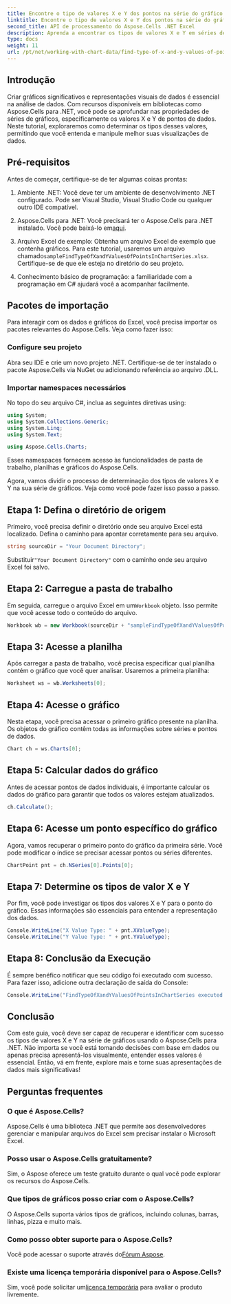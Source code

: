 ```yaml
---
title: Encontre o tipo de valores X e Y dos pontos na série do gráfico
linktitle: Encontre o tipo de valores X e Y dos pontos na série do gráfico
second_title: API de processamento do Aspose.Cells .NET Excel
description: Aprenda a encontrar os tipos de valores X e Y em séries de gráficos usando o Aspose.Cells para .NET com este guia detalhado e fácil de seguir.
type: docs
weight: 11
url: /pt/net/working-with-chart-data/find-type-of-x-and-y-values-of-points-in-chart-series/
---
```

## Introdução

Criar gráficos significativos e representações visuais de dados é essencial na análise de dados. Com recursos disponíveis em bibliotecas como Aspose.Cells para .NET, você pode se aprofundar nas propriedades de séries de gráficos, especificamente os valores X e Y de pontos de dados. Neste tutorial, exploraremos como determinar os tipos desses valores, permitindo que você entenda e manipule melhor suas visualizações de dados.

## Pré-requisitos

Antes de começar, certifique-se de ter algumas coisas prontas:

1. Ambiente .NET: Você deve ter um ambiente de desenvolvimento .NET configurado. Pode ser Visual Studio, Visual Studio Code ou qualquer outro IDE compatível.
   
2.  Aspose.Cells para .NET: Você precisará ter o Aspose.Cells para .NET instalado. Você pode baixá-lo em[aqui](https://releases.aspose.com/cells/net/).

3.  Arquivo Excel de exemplo: Obtenha um arquivo Excel de exemplo que contenha gráficos. Para este tutorial, usaremos um arquivo chamado`sampleFindTypeOfXandYValuesOfPointsInChartSeries.xlsx`. Certifique-se de que ele esteja no diretório do seu projeto.

4. Conhecimento básico de programação: a familiaridade com a programação em C# ajudará você a acompanhar facilmente.

## Pacotes de importação

Para interagir com os dados e gráficos do Excel, você precisa importar os pacotes relevantes do Aspose.Cells. Veja como fazer isso:

### Configure seu projeto

Abra seu IDE e crie um novo projeto .NET. Certifique-se de ter instalado o pacote Aspose.Cells via NuGet ou adicionando referência ao arquivo .DLL.

### Importar namespaces necessários

No topo do seu arquivo C#, inclua as seguintes diretivas using:

```csharp
using System;
using System.Collections.Generic;
using System.Linq;
using System.Text;

using Aspose.Cells.Charts;
```

Esses namespaces fornecem acesso às funcionalidades de pasta de trabalho, planilhas e gráficos do Aspose.Cells.

Agora, vamos dividir o processo de determinação dos tipos de valores X e Y na sua série de gráficos. Veja como você pode fazer isso passo a passo.

## Etapa 1: Defina o diretório de origem

Primeiro, você precisa definir o diretório onde seu arquivo Excel está localizado. Defina o caminho para apontar corretamente para seu arquivo.

```csharp
string sourceDir = "Your Document Directory";
```

 Substituir`"Your Document Directory"` com o caminho onde seu arquivo Excel foi salvo.

## Etapa 2: Carregue a pasta de trabalho

 Em seguida, carregue o arquivo Excel em um`Workbook` objeto. Isso permite que você acesse todo o conteúdo do arquivo.

```csharp
Workbook wb = new Workbook(sourceDir + "sampleFindTypeOfXandYValuesOfPointsInChartSeries.xlsx");
```

## Etapa 3: Acesse a planilha

Após carregar a pasta de trabalho, você precisa especificar qual planilha contém o gráfico que você quer analisar. Usaremos a primeira planilha:

```csharp
Worksheet ws = wb.Worksheets[0];
```

## Etapa 4: Acesse o gráfico

Nesta etapa, você precisa acessar o primeiro gráfico presente na planilha. Os objetos do gráfico contêm todas as informações sobre séries e pontos de dados.

```csharp
Chart ch = ws.Charts[0];
```

## Etapa 5: Calcular dados do gráfico

Antes de acessar pontos de dados individuais, é importante calcular os dados do gráfico para garantir que todos os valores estejam atualizados.

```csharp
ch.Calculate();
```

## Etapa 6: Acesse um ponto específico do gráfico

Agora, vamos recuperar o primeiro ponto do gráfico da primeira série. Você pode modificar o índice se precisar acessar pontos ou séries diferentes.

```csharp
ChartPoint pnt = ch.NSeries[0].Points[0];
```

## Etapa 7: Determine os tipos de valor X e Y

Por fim, você pode investigar os tipos dos valores X e Y para o ponto do gráfico. Essas informações são essenciais para entender a representação dos dados.

```csharp
Console.WriteLine("X Value Type: " + pnt.XValueType);
Console.WriteLine("Y Value Type: " + pnt.YValueType);
```

## Etapa 8: Conclusão da Execução

É sempre benéfico notificar que seu código foi executado com sucesso. Para fazer isso, adicione outra declaração de saída do Console:

```csharp
Console.WriteLine("FindTypeOfXandYValuesOfPointsInChartSeries executed successfully.");
```

## Conclusão

Com este guia, você deve ser capaz de recuperar e identificar com sucesso os tipos de valores X e Y na série de gráficos usando o Aspose.Cells para .NET. Não importa se você está tomando decisões com base em dados ou apenas precisa apresentá-los visualmente, entender esses valores é essencial. Então, vá em frente, explore mais e torne suas apresentações de dados mais significativas!

## Perguntas frequentes

### O que é Aspose.Cells?
Aspose.Cells é uma biblioteca .NET que permite aos desenvolvedores gerenciar e manipular arquivos do Excel sem precisar instalar o Microsoft Excel.

### Posso usar o Aspose.Cells gratuitamente?
Sim, o Aspose oferece um teste gratuito durante o qual você pode explorar os recursos do Aspose.Cells.

### Que tipos de gráficos posso criar com o Aspose.Cells?
O Aspose.Cells suporta vários tipos de gráficos, incluindo colunas, barras, linhas, pizza e muito mais.

### Como posso obter suporte para o Aspose.Cells?
 Você pode acessar o suporte através do[Fórum Aspose](https://forum.aspose.com/c/cells/9).

### Existe uma licença temporária disponível para o Aspose.Cells?
 Sim, você pode solicitar um[licença temporária](https://purchase.aspose.com/temporary-license/) para avaliar o produto livremente.
